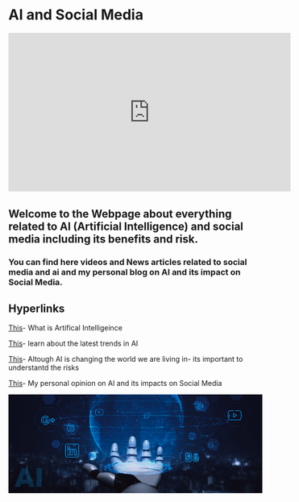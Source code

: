 # AI and Social Media

<iframe width="560" height="315" src="https://www.youtube.com/embed/LhZMr3jH7kI" title= "YouTube video player" frameborder="0" allow="accelerometer; autoplay; clipboard-write; encrypted-media; gyroscope; picture-in-picture; allowfullscreen"> </iframe>

## Welcome to the Webpage about everything related to AI (Artificial Intelligence) and social media including its benefits and risk. 

### You can find here videos and News articles related to social media and ai and my personal blog on AI and its impact on Social Media.

## Hyperlinks

[This](ailearn.md)- What is Artifical Intelligeince

[This](aitrends.md)- learn about the latest trends in AI

[This](airisks.md)- Altough AI is changing the world we are living in- its important to understantd the risks

[This](aiblogs.md)- My personal opinion on AI and its impacts on Social Media

![Header](assets/img/AI-Social-Media.png)






